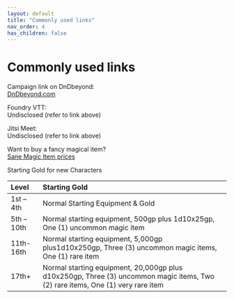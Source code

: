 ```yaml
---
layout: default
title: "Commonly used links"
nav_order: 4
has_children: false
---
```


# Commonly used links

Campaign link on DnDbeyond:  
[DnDbeyond.com](https://www.dndbeyond.com/campaigns/899864)

Foundry VTT:  
Undisclosed (refer to link above)

Jitsi Meet:  
Undisclosed (refer to link above)

Want to buy a fancy magical item?  
[Sane Magic Item prices](https://drive.google.com/file/d/0B8XAiXpOfz9cMWt1RTBicmpmUDg/view)

Starting Gold for new Characters

| Level    | Starting Gold    |
| :------------- | :------------- |
| 1st – 4th  | Normal Starting Equipment & Gold      |
| 5th – 10th | Normal starting equipment, 500gp plus 1d10x25gp, One (1) uncommon magic item |
| 11th-16th | Normal starting equipment, 5,000gp plus1d10x250gp, Three (3) uncommon magic items, One (1) rare item |
| 17th+ | Normal starting equipment, 20,000gp plus d10x250gp, Three (3) uncommon magic items, Two (2) rare items, One (1) very rare item |
